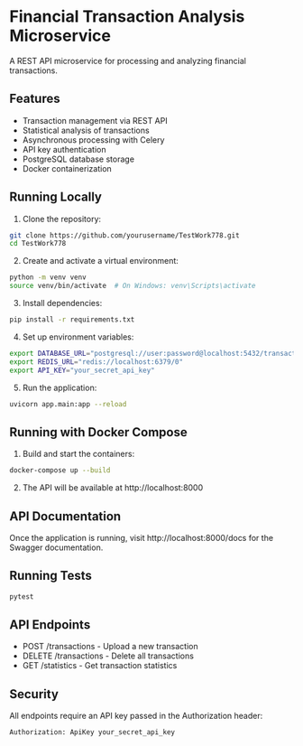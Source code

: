 # Financial Transaction Analysis Microservice

A REST API microservice for processing and analyzing financial transactions.

## Features

- Transaction management via REST API
- Statistical analysis of transactions
- Asynchronous processing with Celery
- API key authentication
- PostgreSQL database storage
- Docker containerization

## Running Locally

1. Clone the repository:
```bash
git clone https://github.com/yourusername/TestWork778.git
cd TestWork778
```

2. Create and activate a virtual environment:
```bash
python -m venv venv
source venv/bin/activate  # On Windows: venv\Scripts\activate
```

3. Install dependencies:
```bash
pip install -r requirements.txt
```

4. Set up environment variables:
```bash
export DATABASE_URL="postgresql://user:password@localhost:5432/transactions_db"
export REDIS_URL="redis://localhost:6379/0"
export API_KEY="your_secret_api_key"
```

5. Run the application:
```bash
uvicorn app.main:app --reload
```

## Running with Docker Compose

1. Build and start the containers:
```bash
docker-compose up --build
```

2. The API will be available at http://localhost:8000

## API Documentation

Once the application is running, visit http://localhost:8000/docs for the Swagger documentation.

## Running Tests

```bash
pytest
```

## API Endpoints

- POST /transactions - Upload a new transaction
- DELETE /transactions - Delete all transactions
- GET /statistics - Get transaction statistics

## Security

All endpoints require an API key passed in the Authorization header:
```
Authorization: ApiKey your_secret_api_key
```